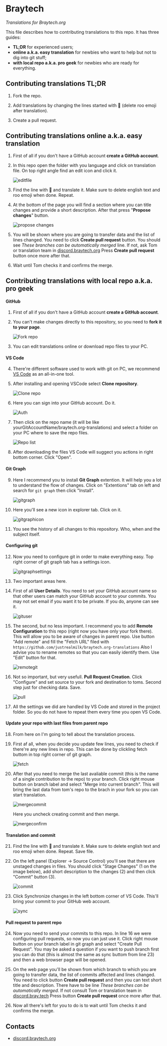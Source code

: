 # Braytech
_Translations for Braytech.org_

This file describes how to contributing translations to this repo. It has three guides:
- **TL;DR** for experienced users;
- **online a.k.a. easy translation** for newbies who want to help but not to dig into git stuff;
- **with local repo a.k.a. pro geek** for newbies who are ready for everything.


## Contributing translations TL;DR

1.  Fork the repo.

2.  Add translations by changing the lines started with 🦘 (delete roo emoji after translation).

3.  Create a pull request.


## Contributing translations online a.k.a. easy translation

1. First of all if you don't have a GitHub account __create a GitHub account__.

2. In this repo open the folder with you language and click on translation file.
On top right angle find an edit icon and click it.

   ![editfile](https://i.ibb.co/LvySBnX/2021-01-26-12-06-05.png)

3. Find the line with 🦘 and translate it. Make sure to delete english text and roo emoji when done. Repeat.

4. At the bottom of the page you will find a section where you can title changes and provide a short description. After that press "**Propose changes**" button.

   ![propose changes](https://i.ibb.co/vdFKgr2/2021-01-26-12-10-35.png)

5. You will be shown where you are going to transfer data and the list of lines changed.
You need to click **Create pull request** button.
You should see *These branches can be automatically merged* line. If not, ask Tom or translation team in [discord.braytech.org](https://discord.braytech.org)
Press **Create pull request** button once more after that.

6. Wait until Tom checks it and confirms the merge.

## Contributing translations with local repo a.k.a. pro geek

#### GitHub

1. First of all if you don't have a GitHub account __create a GitHub account__.

2. You can't make changes directly to this repository, so you need to __fork it to your page__.

   ![Fork repo](https://i.ibb.co/4Pk6FGX/2021-01-25-03-16-24.png)

3. You can edit translations online or download repo files to your PC.

#### VS Code

4. There're different software used to work with git on PC, we recommend [VS Code](https://code.visualstudio.com/) as an all-in-one tool.

5. After installing and opening VSCode select **Clone repository**.

   ![Clone repo](https://i.ibb.co/x6h5TWf/2021-01-25-03-31-17.png)

6. Here you can sign into your GitHub account. Do it.

   ![Auth](https://i.ibb.co/b3gCXmS/2021-01-25-03-34-24.png)

7. Then click on the repo name (it will be like yourGitAccountName/braytech.org-translations) and select a folder on your PC where to save the repo files.

   ![Repo list](https://i.ibb.co/jzGH96d/2021-01-25-03-34-36.png)

8. After downloading the files VS Code will suggect you actions in right bottom corner. Click "Open".

#### Git Graph

9. Here I recommend you to install **Git Graph** extention. It will help you a lot to understand the flow of changes.
Click on "Extentions" tab on left and search for `git graph` then click "Install".

   ![gitgraph](https://i.ibb.co/Wgchg77/2021-01-25-03-43-00.png)

10. Here you'll see a new icon in explorer tab. Click on it.

    ![gitgraphicon](https://i.ibb.co/7GFnN2p/2021-01-25-03-47-38.png)

11. You see the history of all changes to this repository. Who, when and the subject itself.

#### Configuring git

12. Now you need to configure git in order to make everything easy. Top right corner of git graph tab has a settings icon.

    ![gitgraphsettings](https://i.ibb.co/9vqwtwT/2021-01-25-03-55-51.png)

13. Two important areas here.

14. First of all **User Details**.
You need to set your GitHub account name so that other users can match your GitHub account to your commits.
You may not set email if you want it to be private. If you do, anyone can see it.

    ![gituser](https://i.ibb.co/2nWbH6D/2021-01-25-04-04-47.png)

15. The second, but no less important. I recommend you to add **Remote Configuration** to this repo (right now you have only your fork there). This will allow you to be aware of changes in parent repo. Use button "Add remote" and fill the "Fetch URL" filed with `https://github.com/justrealmilk/braytech.org-translations`
Also I advise you to rename remotes so that you can easily identify them. Use "Edit" button for that.

    ![remotegit](https://i.ibb.co/0fswtSD/2021-01-25-04-15-54.png)

16. Not so important, but very usefull. **Pull Request Creation**.
Click "Configure" and set source to your fork and destination to toms. Second step just for checking data. Save.

    ![pull](https://i.ibb.co/Tq5kmXh/2021-01-25-04-54-22.png)

17. All the settings we did are handled by VS Code and stored in the project folder. So you do not have to repeat them every time you open VS Code.

#### Update your repo with last files from parent repo

18. From here on I'm going to tell about the translation process.

19. First af all, when you decide you update few lines, you need to check if there're any new lines in repo.
This can be done by clickling fetch buttom in top right corner of git graph.

    ![fetch](https://i.ibb.co/WVykrsp/2021-01-25-04-35-15.png)

20. After that you need to merge the last avaliable commit (this is the name of a single contribution to the repo) to your branch.
Click right mouse button on branch label and select "Merge into current branch".
This will bring the last data from tom's repo to the brach in your fork so you can start translation.

    ![mergecommit](https://cdn.discordapp.com/attachments/604182196319944704/770585175260266536/unknown.png)

    Here you uncheck creating commit and then merge.

    ![mergeconfirm](https://media.discordapp.net/attachments/604182196319944704/770585327651913768/unknown.png)

#### Translation and commit

21. Find the line with 🦘 and translate it. Make sure to delete english text and roo emoji when done. Repeat. Save file.

22. On the left panel (Explorer -> Source Control) you'll see that there are unstaged changes in files.
You should click "Stage Changes" (1 on the image below), add short description to the changes (2) and then click "Commit" button (3).

    ![commit](https://i.ibb.co/2j15n25/2021-01-25-04-48-37.png)

23. Click Synchronize changes in the left bottom corner of VS Code. This'll bring your commit to your GitHub web account.

    ![sync](https://i.ibb.co/3rst2Qv/2021-01-25-04-59-22.png)

#### Pull request to parent repo

24. Now you need to send your commits to this repo. In line 16 we were configuring pull requests, so now you can just use it.
Click right mouse button on your branch label in git graph and select "Create Pull Request".
You may be asked a question if you want to push branch first you can do that (this is almost the same as sync buttom from line 23) and then a web browser page will be opened.

25. On the web page you'll be shown from which branch to which you are going to transfer data, the list of commits affected and lines changed.
You need to click button **Create pull request** and then you can text short title and description.
There have to be line *These branches can be automatically merged.* If not consult Tom or translation team in [discord.bray.tech](https://discord.bray.tech)
Press button **Create pull request** once more after that.

26. Now all there's left for you to do is to wait until Tom checks it and confirms the merge.

## Contacts

* [discord.braytech.org](https://discord.braytech.org)
